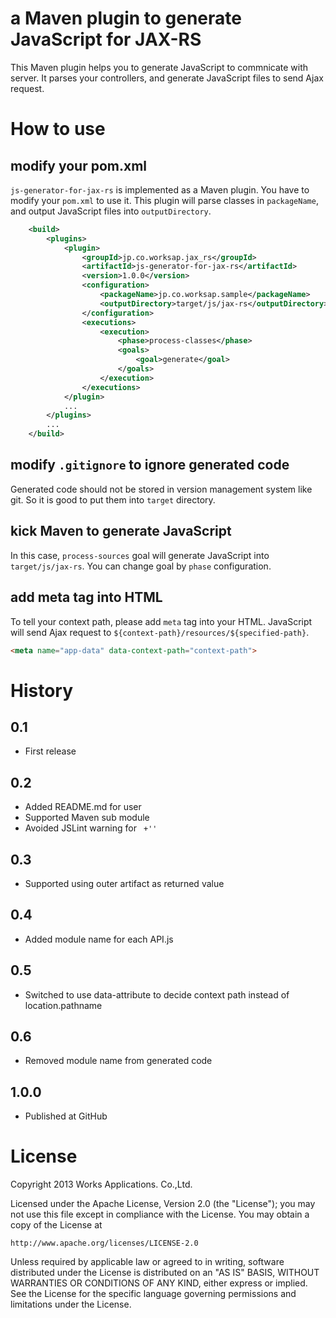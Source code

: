 # a Maven plugin to generate JavaScript for JAX-RS
This Maven plugin helps you to generate JavaScript to commnicate with server.
It parses your controllers, and generate JavaScript files to send Ajax request.

# How to use

## modify your pom.xml
`js-generator-for-jax-rs` is implemented as a Maven plugin. You have to modify your `pom.xml` to use it.
This plugin will parse classes in `packageName`, and output JavaScript files into `outputDirectory`.

```xml
    <build>
        <plugins>
            <plugin>
                <groupId>jp.co.worksap.jax_rs</groupId>
                <artifactId>js-generator-for-jax-rs</artifactId>
                <version>1.0.0</version>
                <configuration>
                    <packageName>jp.co.worksap.sample</packageName>
                    <outputDirectory>target/js/jax-rs</outputDirectory>
                </configuration>
                <executions>
                    <execution>
                        <phase>process-classes</phase>
                        <goals>
                            <goal>generate</goal>
                        </goals>
                    </execution>
                </executions>
            </plugin>
            ...
        </plugins>
        ...
    </build>
```

## modify `.gitignore` to ignore generated code
Generated code should not be stored in version management system like git.
So it is good to put them into `target` directory.

## kick Maven to generate JavaScript
In this case, `process-sources` goal will generate JavaScript into `target/js/jax-rs`.
You can change goal by `phase` configuration.

## add meta tag into HTML
To tell your context path, please add `meta` tag into your HTML.
JavaScript will send Ajax request to `${context-path}/resources/${specified-path}`.

```html
<meta name="app-data" data-context-path="context-path">
```


# History

## 0.1

* First release

## 0.2

* Added README.md for user
* Supported Maven sub module
* Avoided JSLint warning for ` +''`

## 0.3

* Supported using outer artifact as returned value

## 0.4

* Added module name for each API.js

## 0.5

* Switched to use data-attribute to decide context path instead of location.pathname

## 0.6 

* Removed module name from generated code

## 1.0.0

* Published at GitHub


# License

Copyright 2013 Works Applications. Co.,Ltd.

Licensed under the Apache License, Version 2.0 (the "License");
you may not use this file except in compliance with the License.
You may obtain a copy of the License at

    http://www.apache.org/licenses/LICENSE-2.0

Unless required by applicable law or agreed to in writing, software
distributed under the License is distributed on an "AS IS" BASIS,
WITHOUT WARRANTIES OR CONDITIONS OF ANY KIND, either express or implied.
See the License for the specific language governing permissions and
limitations under the License.

